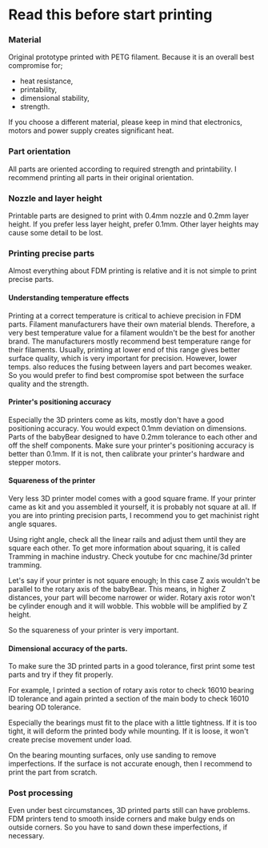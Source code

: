 # Read this before start printing

### Material
Original prototype printed with PETG filament.
Because it is an overall best compromise for;
- heat resistance,
- printability,
- dimensional stability,
- strength.

If you choose a different material, please keep in mind that electronics, motors and power supply creates significant heat.

### Part orientation
All parts are oriented according to required strength and printability.
I recommend printing all parts in their original orientation.

### Nozzle and layer height
Printable parts are designed to print with 0.4mm nozzle and 0.2mm layer height.
If you prefer less layer height, prefer 0.1mm. Other layer heights may cause some detail to be lost.

### Printing precise parts
Almost everything about FDM printing is relative and it is not simple to print precise parts.

#### Understanding temperature effects
Printing at a correct temperature is critical to achieve precision in FDM parts.
Filament manufacturers have their own material blends. Therefore, a very best temperature value for a filament wouldn't be the best for another brand.
The manufacturers mostly recommend best temperature range for their filaments.
Usually, printing at lower end of this range gives better surface quality, which is very important for precision.
However, lower temps. also reduces the fusing between layers and part becomes weaker.
So you would prefer to find best compromise spot between the surface quality and the strength.

#### Printer's positioning accuracy
Especially the 3D printers come as kits, mostly don't have a good positioning accuracy.
You would expect 0.1mm deviation on dimensions.
Parts of the babyBear designed to have 0.2mm tolerance to each other and off the shelf components.
Make sure your printer's positioning accuracy is better than 0.1mm.
If it is not, then calibrate your printer's hardware and stepper motors.

#### Squareness of the printer
Very less 3D printer model comes with a good square frame.
If your printer came as kit and you assembled it yourself, it is probably not square at all.
If you are into printing precision parts, I recommend you to get machinist right angle squares.

Using right angle, check all the linear rails and adjust them until they are square each other.
To get more information about squaring, it is called Tramming in machine industry. Check youtube for cnc machine/3d printer tramming.

Let's say if your printer is not square enough;
In this case Z axis wouldn't be parallel to the rotary axis of the babyBear. This means, in higher Z distances, your part will become narrower or wider.
Rotary axis rotor won't be cylinder enough and it will wobble. This wobble will be amplified by Z height.

So the squareness of your printer is very important.

#### Dimensional accuracy of the parts.
To make sure the 3D printed parts in a good tolerance, first print some test parts and try if they fit properly.

For example, I printed a section of rotary axis rotor to check 16010 bearing ID tolerance and again printed a section of the main body to check 16010 bearing OD tolerance.

Especially the bearings must fit to the place with a little tightness. If it is too tight, it will deform the printed body while mounting. If it is loose, it won't create precise movement under load.

On the bearing mounting surfaces, only use sanding to remove imperfections. If the surface is not accurate enough, then I recommend to print the part from scratch.

### Post processing
Even under best circumstances, 3D printed parts still can have problems.
FDM printers tend to smooth inside corners and make bulgy ends on outside corners.
So you have to sand down these imperfections, if necessary.

